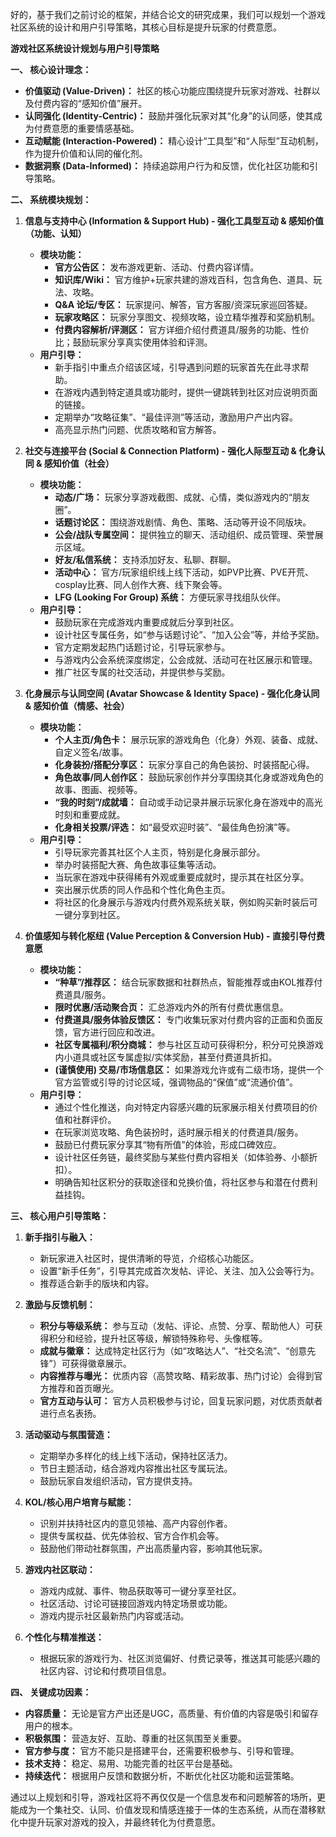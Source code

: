 好的，基于我们之前讨论的框架，并结合论文的研究成果，我们可以规划一个游戏社区系统的设计和用户引导策略，其核心目标是提升玩家的付费意愿。

**游戏社区系统设计规划与用户引导策略**

**一、 核心设计理念：**

*   **价值驱动 (Value-Driven)：** 社区的核心功能应围绕提升玩家对游戏、社群以及付费内容的“感知价值”展开。
*   **认同强化 (Identity-Centric)：** 鼓励并强化玩家对其“化身”的认同感，使其成为付费意愿的重要情感基础。
*   **互动赋能 (Interaction-Powered)：** 精心设计“工具型”和“人际型”互动机制，作为提升价值和认同的催化剂。
*   **数据洞察 (Data-Informed)：** 持续追踪用户行为和反馈，优化社区功能和引导策略。

**二、 系统模块规划：**

1.  **信息与支持中心 (Information & Support Hub) - 强化工具型互动 & 感知价值（功能、认知）**
    *   **模块功能：**
        *   **官方公告区：** 发布游戏更新、活动、付费内容详情。
        *   **知识库/Wiki：** 官方维护+玩家共建的游戏百科，包含角色、道具、玩法、攻略。
        *   **Q&A 论坛/专区：** 玩家提问、解答，官方客服/资深玩家巡回答疑。
        *   **玩家攻略区：** 玩家分享图文、视频攻略，设立精华推荐和奖励机制。
        *   **付费内容解析/评测区：** 官方详细介绍付费道具/服务的功能、性价比；鼓励玩家分享真实使用体验和评测。
    *   **用户引导：**
        *   新手指引中重点介绍该区域，引导遇到问题的玩家首先在此寻求帮助。
        *   在游戏内遇到特定道具或功能时，提供一键跳转到社区对应说明页面的链接。
        *   定期举办“攻略征集”、“最佳评测”等活动，激励用户产出内容。
        *   高亮显示热门问题、优质攻略和官方解答。

2.  **社交与连接平台 (Social & Connection Platform) - 强化人际型互动 & 化身认同 & 感知价值（社会）**
    *   **模块功能：**
        *   **动态/广场：** 玩家分享游戏截图、成就、心情，类似游戏内的“朋友圈”。
        *   **话题讨论区：** 围绕游戏剧情、角色、策略、活动等开设不同版块。
        *   **公会/战队专属空间：** 提供独立的聊天、活动组织、成员管理、荣誉展示区域。
        *   **好友/私信系统：** 支持添加好友、私聊、群聊。
        *   **活动中心：** 官方/玩家组织线上线下活动，如PVP比赛、PVE开荒、cosplay比赛、同人创作大赛、线下聚会等。
        *   **LFG (Looking For Group) 系统：** 方便玩家寻找组队伙伴。
    *   **用户引导：**
        *   鼓励玩家在完成游戏内重要成就后分享到社区。
        *   设计社区专属任务，如“参与话题讨论”、“加入公会”等，并给予奖励。
        *   官方定期发起热门话题讨论，引导玩家参与。
        *   与游戏内公会系统深度绑定，公会成就、活动可在社区展示和管理。
        *   推广社区专属的社交活动，并提供参与奖励。

3.  **化身展示与认同空间 (Avatar Showcase & Identity Space) - 强化化身认同 & 感知价值（情感、社会）**
    *   **模块功能：**
        *   **个人主页/角色卡：** 展示玩家的游戏角色（化身）外观、装备、成就、自定义签名/故事。
        *   **化身装扮/搭配分享区：** 玩家分享自己的角色装扮、时装搭配心得。
        *   **角色故事/同人创作区：** 鼓励玩家创作并分享围绕其化身或游戏角色的故事、图画、视频等。
        *   **“我的时刻”/成就墙：** 自动或手动记录并展示玩家化身在游戏中的高光时刻和重要成就。
        *   **化身相关投票/评选：** 如“最受欢迎时装”、“最佳角色扮演”等。
    *   **用户引导：**
        *   引导玩家完善其社区个人主页，特别是化身展示部分。
        *   举办时装搭配大赛、角色故事征集等活动。
        *   当玩家在游戏中获得稀有外观或重要成就时，提示其在社区分享。
        *   突出展示优质的同人作品和个性化角色主页。
        *   将社区的化身展示与游戏内付费外观系统关联，例如购买新时装后可一键分享到社区。

4.  **价值感知与转化枢纽 (Value Perception & Conversion Hub) - 直接引导付费意愿**
    *   **模块功能：**
        *   **“种草”/推荐区：** 结合玩家数据和社群热点，智能推荐或由KOL推荐付费道具/服务。
        *   **限时优惠/活动聚合页：** 汇总游戏内外的所有付费优惠信息。
        *   **付费道具/服务体验反馈区：** 专门收集玩家对付费内容的正面和负面反馈，官方进行回应和改进。
        *   **社区专属福利/积分商城：** 参与社区互动可获得积分，积分可兑换游戏内小道具或社区专属虚拟/实体奖励，甚至付费道具折扣。
        *   **(谨慎使用) 交易/市场信息区：** 如果游戏允许或有二级市场，提供一个官方监管或引导的讨论区域，强调物品的“保值”或“流通价值”。
    *   **用户引导：**
        *   通过个性化推送，向对特定内容感兴趣的玩家展示相关付费项目的价值和社群评价。
        *   在玩家浏览攻略、角色装扮时，适时展示相关的付费道具/服务。
        *   鼓励已付费玩家分享其“物有所值”的体验，形成口碑效应。
        *   设计社区任务链，最终奖励与某些付费内容相关（如体验券、小额折扣）。
        *   明确告知社区积分的获取途径和兑换价值，将社区参与和潜在付费利益挂钩。

**三、 核心用户引导策略：**

1.  **新手指引与融入：**
    *   新玩家进入社区时，提供清晰的导览，介绍核心功能区。
    *   设置“新手任务”，引导其完成首次发帖、评论、关注、加入公会等行为。
    *   推荐适合新手的版块和内容。

2.  **激励与反馈机制：**
    *   **积分与等级系统：** 参与互动（发帖、评论、点赞、分享、帮助他人）可获得积分和经验，提升社区等级，解锁特殊称号、头像框等。
    *   **成就与徽章：** 达成特定社区行为（如“攻略达人”、“社交名流”、“创意先锋”）可获得徽章展示。
    *   **内容推荐与曝光：** 优质内容（高赞攻略、精彩故事、热门讨论）会得到官方推荐和首页曝光。
    *   **官方互动与认可：** 官方人员积极参与讨论，回复玩家问题，对优质贡献者进行点名表扬。

3.  **活动驱动与氛围营造：**
    *   定期举办多样化的线上线下活动，保持社区活力。
    *   节日主题活动，结合游戏内容推出社区专属玩法。
    *   鼓励玩家自发组织活动，官方提供支持。

4.  **KOL/核心用户培育与赋能：**
    *   识别并扶持社区内的意见领袖、高产内容创作者。
    *   提供专属权益、优先体验权、官方合作机会等。
    *   鼓励他们带动社群氛围，产出高质量内容，影响其他玩家。

5.  **游戏内社区联动：**
    *   游戏内成就、事件、物品获取等可一键分享至社区。
    *   社区活动、讨论可链接回游戏内特定场景或功能。
    *   游戏内提示社区最新热门内容或活动。

6.  **个性化与精准推送：**
    *   根据玩家的游戏行为、社区浏览偏好、付费记录等，推送其可能感兴趣的社区内容、讨论和付费项目信息。

**四、 关键成功因素：**

*   **内容质量：** 无论是官方产出还是UGC，高质量、有价值的内容是吸引和留存用户的根本。
*   **积极氛围：** 营造友好、互助、尊重的社区氛围至关重要。
*   **官方参与度：** 官方不能只是搭建平台，还需要积极参与、引导和管理。
*   **技术支持：** 稳定、易用、功能完善的社区平台是基础。
*   **持续迭代：** 根据用户反馈和数据分析，不断优化社区功能和运营策略。

通过以上规划和引导，游戏社区将不再仅仅是一个信息发布和问题解答的场所，更能成为一个集社交、认同、价值发现和情感连接于一体的生态系统，从而在潜移默化中提升玩家对游戏的投入，并最终转化为付费意愿。
